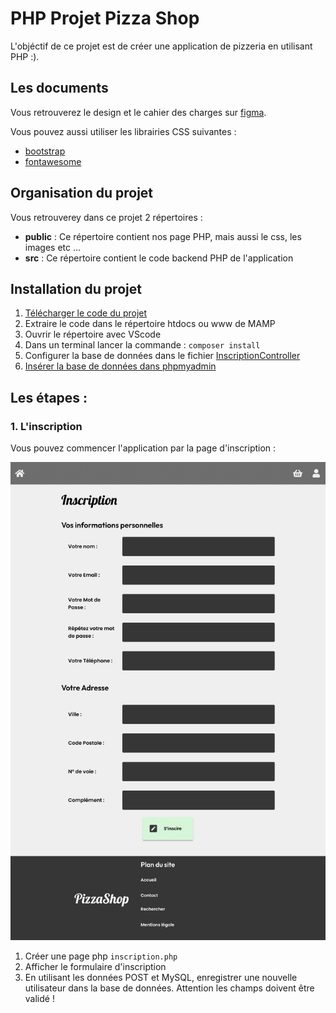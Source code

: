 # PHP Projet Pizza Shop

L'objéctif de ce projet est de créer une application
de pizzeria en utilisant PHP :).

## Les documents

Vous retrouverez le design et le cahier des charges sur [figma](https://www.figma.com/file/UTthEDYvWiqKHjANXyYK6O/PizzaShop?node-id=0%3A1).

Vous pouvez aussi utiliser les librairies CSS suivantes :

-   [bootstrap](https://getbootstrap.com/)
-   [fontawesome](https://fontawesome.com/)

## Organisation du projet

Vous retrouverey dans ce projet 2 répertoires :

-   **public** : Ce répertoire contient nos page PHP, mais aussi le css, les images etc ...
-   **src** : Ce répertoire contient le code backend PHP de l'application

## Installation du projet

1. [Télécharger le code du projet](https://github.com/Djeg/formation-symfony/archive/refs/heads/session-php-projet/27.06.22-01.07.22.zip)
2. Extraire le code dans le répertoire htdocs ou www de MAMP
3. Ouvrir le répertoire avec VScode
4. Dans un terminal lancer la commande : `composer install`
5. Configurer la base de données dans le fichier [InscriptionController](./src/Controller/InscriptionController.php#L74)
6. [Insérer la base de données dans phpmyadmin](./sql/pizza-shop-php.sql)

## Les étapes :

### 1. L'inscription

Vous pouvez commencer l'application par la page d'inscription :

![inscription](./img/inscription.png)

1. Créer une page php `inscription.php`
2. Afficher le formulaire d'inscription
3. En utilisant les données POST et MySQL, enregistrer une nouvelle
   utilisateur dans la base de données. Attention les champs doivent être validé !
